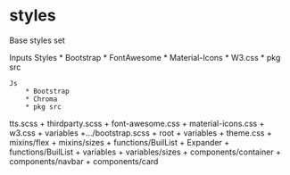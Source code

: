 # styles
Base styles set


Inputs
	Styles
		* Bootstrap
		* FontAwesome
		* Material-Icons
		* W3.css
		* pkg src

	Js
		* Bootstrap
		* Chroma
		* pkg src



tts.scss
	+ thirdparty.scss
		+ font-awesome.css
		+ material-icons.css
		+ w3.css
		+ variables
		+.../bootstrap.scss
	+ root
		+ variables
		+ theme.css
	+ mixins/flex
	+ mixins/sizes
		+ functions/BuilList
		+ Expander
			+ functions/BuilList
			+ variables
		+ variables/sizes
	+ components/container
	+ components/navbar
	+ components/card
	